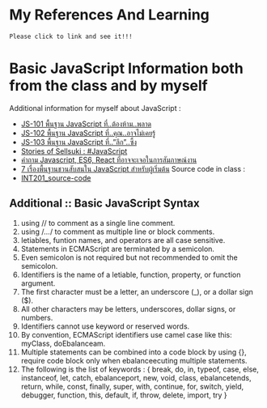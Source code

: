 # My References And Learning
```{R}
Please click to link and see it!!!
```

# Basic JavaScript Information both from the class and by myself
Additional information for myself about JavaScript : 
- [JS-101 พื้นฐาน JavaScript ที่..ต้องห้าม..พลาด](https://stories.sellsuki.co.th/js-101-%E0%B8%9E%E0%B8%B7%E0%B9%89%E0%B8%99%E0%B8%90%E0%B8%B2%E0%B8%99%E0%B8%97%E0%B8%B5%E0%B9%88-%E0%B8%95%E0%B9%89%E0%B8%AD%E0%B8%87%E0%B8%AB%E0%B9%89%E0%B8%B2%E0%B8%A1-%E0%B8%9E%E0%B8%A5%E0%B8%B2%E0%B8%94-bac5de6f9900)
- [JS-102 พื้นฐาน JavaScript ที่..คุณ..อาจไม่เคยรู้](https://stories.sellsuki.co.th/js-102-%E0%B8%9E%E0%B8%B7%E0%B9%89%E0%B8%99%E0%B8%90%E0%B8%B2%E0%B8%99-javascript-%E0%B8%97%E0%B8%B5%E0%B9%88-%E0%B8%84%E0%B8%B8%E0%B8%93-%E0%B8%AD%E0%B8%B2%E0%B8%88%E0%B9%84%E0%B8%A1%E0%B9%88%E0%B9%80%E0%B8%84%E0%B8%A2%E0%B8%A3%E0%B8%B9%E0%B9%89-19e87fc6b452)
- [JS-103 พื้นฐาน JavaScript ที่..”ลึก”..ซึ้ง](https://stories.sellsuki.co.th/js-103-%E0%B8%9E%E0%B8%B7%E0%B9%89%E0%B8%99%E0%B8%90%E0%B8%B2%E0%B8%99-javascript-%E0%B8%97%E0%B8%B5%E0%B9%88-%E0%B8%A5%E0%B8%B6%E0%B8%81-%E0%B8%8B%E0%B8%B6%E0%B9%89%E0%B8%87-832de08f824)
- [Stories of Sellsuki : #JavaScript](https://stories.sellsuki.co.th/tagged/javascript)
- [คำถาม Javascript, ES6, React ที่อาจจะเจอในการสัมภาษณ์งาน](https://medium.com/@faisol.chehumar/%E0%B8%84%E0%B8%B3%E0%B8%96%E0%B8%B2%E0%B8%A1-javascript-es6-react-%E0%B8%97%E0%B8%B5%E0%B9%88%E0%B8%AD%E0%B8%B2%E0%B8%88%E0%B8%88%E0%B8%B0%E0%B9%80%E0%B8%88%E0%B8%AD-%E0%B9%83%E0%B8%99%E0%B8%81%E0%B8%B2%E0%B8%A3%E0%B8%AA%E0%B8%B1%E0%B8%A1%E0%B8%A0%E0%B8%B2%E0%B8%A9%E0%B8%93%E0%B9%8C%E0%B8%87%E0%B8%B2%E0%B8%99-66c380049d51)
- [7 เรื่องพื้นฐานชวนสับสนใน JavaScript สำหรับผู้เริ่มต้น](https://www.babelcoder.com/blog/articles/7-common-misunderstandings-in-javascript)
Source code in class : 
- [INT201_source-code](https://github.com/Nutnaree030/INT201_source-code)


## Additional :: Basic JavaScript Syntax

1. using // to comment as a single line comment.
2. using /*...*/ to comment as multiple line or block comments.
3. letiables, funtion names, and operators are all case sensitive.
4. Statements in ECMAScript are terminated by a semicolon.
5. Even semicolon is not required but not recommended to omit the semicolon.
6. Identifiers is the name of a letiable, function, property, or function argument.
7. The first character must be a letter, an underscore (_), or a dollar sign ($).
8. All other characters may be letters, underscores, dollar signs, or  numbers.
9. Identifiers cannot use keyword or reserved words.
10. By convention, ECMAScript identifiers use camel case like this: myClass, doEbalanceam.
11. Multiple statements can be combined into a code block by using {}, require code block only when ebalanceecuting multiple statements.
12. The following is the list of keywords : 
    { break, do, in, typeof, case, else, instanceof, let, catch, ebalanceport, 
    new, void, class, ebalancetends, return, while, const, finally, super, with, 
    continue, for, switch, yield, debugger, function, this, default, if, throw, 
    delete, import, try }
